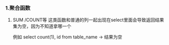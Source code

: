 ### 1.聚合函数

1. SUM /COUNT等
    这类函数和普通的列一起出现在select里面会导致返回结果集为空，因为不知道拿哪一个
    
    例如
    select count(1), id from table_name  -> 结果为空